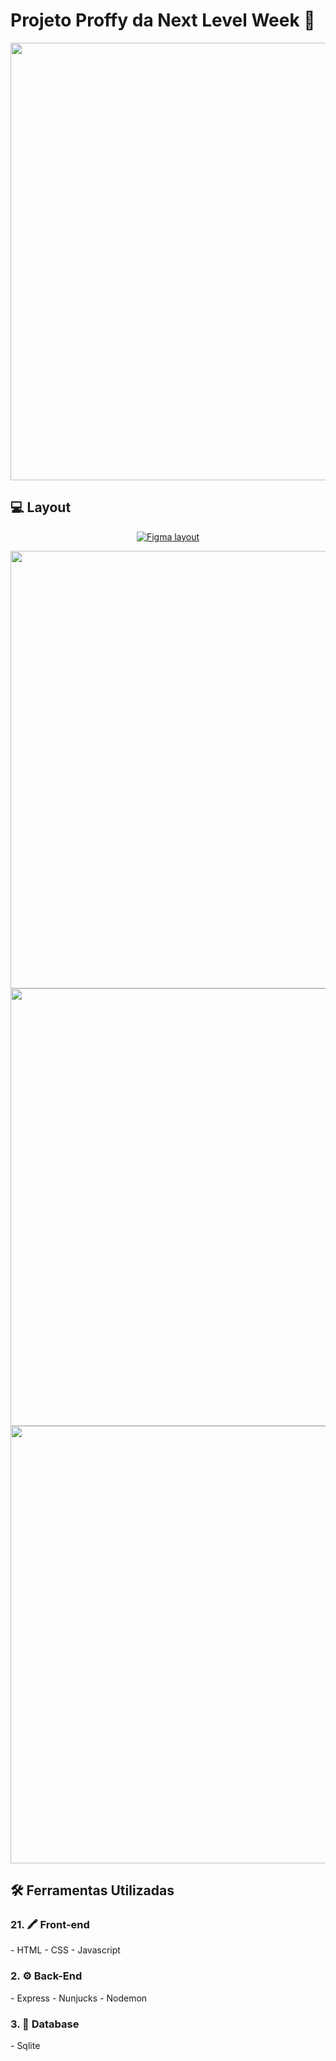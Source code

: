 <h1>Projeto Proffy da Next Level Week 🚀</h1>

<p align="center">
<img src="https://user-images.githubusercontent.com/61566949/90998271-16e43400-e59a-11ea-93f4-f448dbefa7a2.png" width="700" style="max-width:100%;">
</p>


## 💻 Layout
<p align="center">
<a href="https://www.figma.com/file/GHGS126t7WYjnPZdRKChJF/Proffy-Web">
  <img alt="Figma layout" src="https://img.shields.io/badge/Layout%20Preview%20-Figma-%2304D361">
  <p align="center">
  <img src="https://user-images.githubusercontent.com/61566949/90998348-4eeb7700-e59a-11ea-8eb2-a25a780fee32.png" width="700" style="max-width:100%;">
  <img src="https://user-images.githubusercontent.com/61566949/90998387-6591ce00-e59a-11ea-95cc-a2c56df6725d.png" width="700" style="max-width:100%;">
  <img src="https://user-images.githubusercontent.com/61566949/90998418-74788080-e59a-11ea-9a27-014ff2f0c588.png" width="700" style="max-width:100%;">
  </p>
</a>
</p>



## 🛠 Ferramentas Utilizadas

<h3>21. 🖍 Front-end</h3>
  - HTML
  - CSS
  - Javascript

<h3>2. ⚙ Back-End</h3>
 - Express
 - Nunjucks
 - Nodemon


<h3>3. 💾 Database</h3>
  - Sqlite

